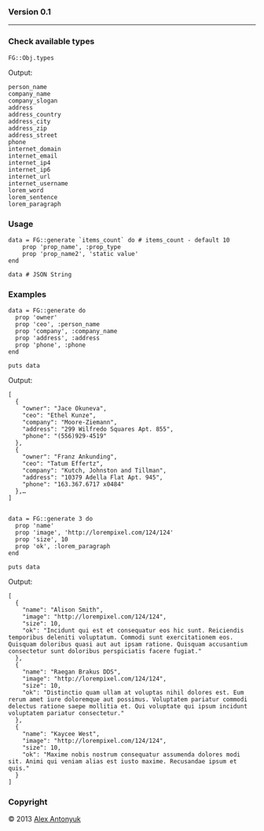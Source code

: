### Version 0.1
---

### Check available types

`FG::Obj.types`

Output:

	person_name
	company_name
	company_slogan
	address
	address_country
	address_city
	address_zip
	address_street
	phone
	internet_domain
	internet_email
	internet_ip4
	internet_ip6
	internet_url
	internet_username
	lorem_word
	lorem_sentence
	lorem_paragraph

### Usage
	
	data = FG::generate `items_count` do # items_count - default 10
		prop 'prop_name', :prop_type
		prop 'prop_name2', 'static value'
	end
	
	data # JSON String

### Examples

	data = FG::generate do
	  prop 'owner'
	  prop 'ceo', :person_name
	  prop 'company', :company_name
	  prop 'address', :address
	  prop 'phone', :phone
	end
	
	puts data

Output:

	[
	  {
	    "owner": "Jace Okuneva",
	    "ceo": "Ethel Kunze",
	    "company": "Moore-Ziemann",
	    "address": "299 Wilfredo Squares Apt. 855",
	    "phone": "(556)929-4519"
	  },
	  {
	    "owner": "Franz Ankunding",
	    "ceo": "Tatum Effertz",
	    "company": "Kutch, Johnston and Tillman",
	    "address": "10379 Adella Flat Apt. 945",
	    "phone": "163.367.6717 x0484"
	  },…
	]


	data = FG::generate 3 do
	  prop 'name'
	  prop 'image', 'http://lorempixel.com/124/124'
	  prop 'size', 10
	  prop 'ok', :lorem_paragraph
	end
	
	puts data

Output:

	[
	  {
	    "name": "Alison Smith",
	    "image": "http://lorempixel.com/124/124",
	    "size": 10,
	    "ok": "Incidunt qui est et consequatur eos hic sunt. Reiciendis temporibus deleniti voluptatum. Commodi sunt exercitationem eos. Quisquam doloribus quasi aut aut ipsam ratione. Quisquam accusantium consectetur sunt doloribus perspiciatis facere fugiat."
	  },
	  {
	    "name": "Raegan Brakus DDS",
	    "image": "http://lorempixel.com/124/124",
	    "size": 10,
	    "ok": "Distinctio quam ullam at voluptas nihil dolores est. Eum rerum amet iure doloremque aut possimus. Voluptatem pariatur commodi delectus ratione saepe mollitia et. Qui voluptate qui ipsum incidunt voluptatem pariatur consectetur."
	  },
	  {
	    "name": "Kaycee West",
	    "image": "http://lorempixel.com/124/124",
	    "size": 10,
	    "ok": "Maxime nobis nostrum consequatur assumenda dolores modi sit. Animi qui veniam alias est iusto maxime. Recusandae ipsum et quis."
	  }
	]

### Copyright

© 2013 [Alex Antonyuk](http://antonyuk.me)